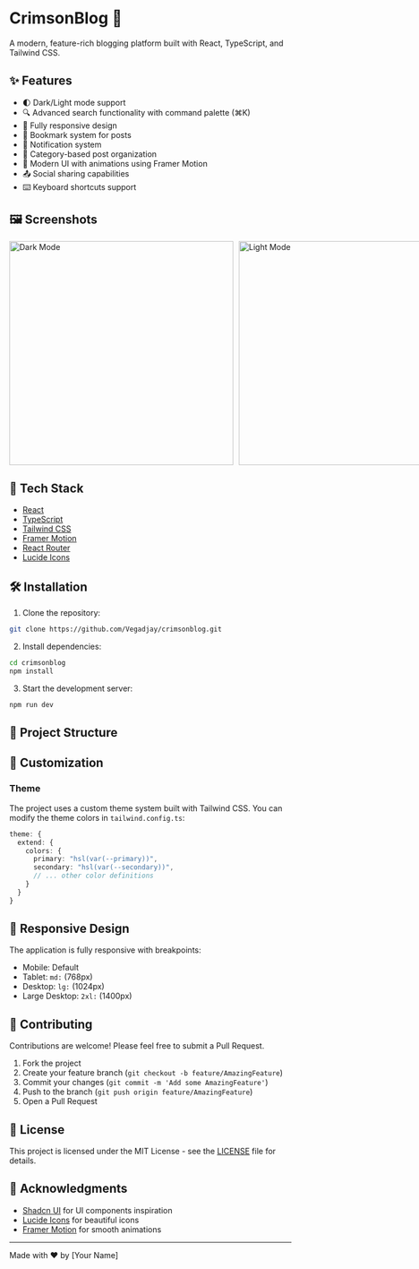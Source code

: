 # CrimsonBlog 📝

A modern, feature-rich blogging platform built with React, TypeScript, and Tailwind CSS.

## ✨ Features

- 🌓 Dark/Light mode support
- 🔍 Advanced search functionality with command palette (⌘K)
- 📱 Fully responsive design
- 🔖 Bookmark system for posts
- 🔔 Notification system
- 📂 Category-based post organization
- 🎨 Modern UI with animations using Framer Motion
- 📤 Social sharing capabilities
- ⌨️ Keyboard shortcuts support

## 🖼️ Screenshots

<div style="display: flex; gap: 10px; margin-bottom: 20px;">
    <img src="public/screenshots/dark-mode.png" width="400" alt="Dark Mode" />
    <img src="public/screenshots/light-mode.png" width="400" alt="Light Mode" />
</div>

<!-- Add these screenshots to your public/screenshots directory -->

## 🚀 Tech Stack

- [React](https://reactjs.org/)
- [TypeScript](https://www.typescriptlang.org/)
- [Tailwind CSS](https://tailwindcss.com/)
- [Framer Motion](https://www.framer.com/motion/)
- [React Router](https://reactrouter.com/)
- [Lucide Icons](https://lucide.dev/)

## 🛠️ Installation

1. Clone the repository:
```bash
git clone https://github.com/Vegadjay/crimsonblog.git
```

2. Install dependencies:
```bash
cd crimsonblog
npm install
```

3. Start the development server:
```bash
npm run dev
```

## 📁 Project Structure

## 🎨 Customization

### Theme

The project uses a custom theme system built with Tailwind CSS. You can modify the theme colors in `tailwind.config.ts`:

```typescript
theme: {
  extend: {
    colors: {
      primary: "hsl(var(--primary))",
      secondary: "hsl(var(--secondary))",
      // ... other color definitions
    }
  }
}
```

## 📱 Responsive Design

The application is fully responsive with breakpoints:
- Mobile: Default
- Tablet: `md:` (768px)
- Desktop: `lg:` (1024px)
- Large Desktop: `2xl:` (1400px)

## 🤝 Contributing

Contributions are welcome! Please feel free to submit a Pull Request.

1. Fork the project
2. Create your feature branch (`git checkout -b feature/AmazingFeature`)
3. Commit your changes (`git commit -m 'Add some AmazingFeature'`)
4. Push to the branch (`git push origin feature/AmazingFeature`)
5. Open a Pull Request

## 📄 License

This project is licensed under the MIT License - see the [LICENSE](LICENSE) file for details.

## 👏 Acknowledgments

- [Shadcn UI](https://ui.shadcn.com/) for UI components inspiration
- [Lucide Icons](https://lucide.dev/) for beautiful icons
- [Framer Motion](https://www.framer.com/motion/) for smooth animations

---

Made with ❤️ by [Your Name]